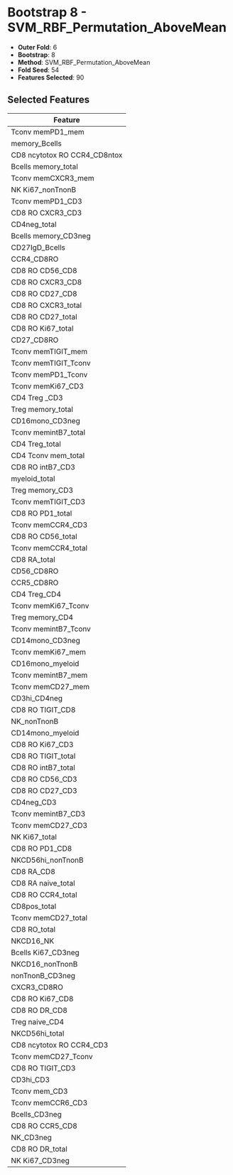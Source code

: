 # Bootstrap 8 - SVM_RBF_Permutation_AboveMean

- **Outer Fold**: 6
- **Bootstrap**: 8
- **Method**: SVM_RBF_Permutation_AboveMean
- **Fold Seed**: 54
- **Features Selected**: 90

## Selected Features

| Feature |
|---------|
| Tconv memPD1_mem |
| memory_Bcells |
| CD8 ncytotox RO CCR4_CD8ntox |
| Bcells memory_total |
| Tconv memCXCR3_mem |
| NK Ki67_nonTnonB |
| Tconv memPD1_CD3 |
| CD8 RO CXCR3_CD3 |
| CD4neg_total |
| Bcells memory_CD3neg |
| CD27IgD_Bcells |
| CCR4_CD8RO |
| CD8 RO CD56_CD8 |
| CD8 RO CXCR3_CD8 |
| CD8 RO CD27_CD8 |
| CD8 RO CXCR3_total |
| CD8 RO CD27_total |
| CD8 RO Ki67_total |
| CD27_CD8RO |
| Tconv memTIGIT_mem |
| Tconv memTIGIT_Tconv |
| Tconv memPD1_Tconv |
| Tconv memKi67_CD3 |
| CD4 Treg _CD3 |
| Treg memory_total |
| CD16mono_CD3neg |
| Tconv memintB7_total |
| CD4 Treg_total |
| CD4 Tconv mem_total |
| CD8 RO intB7_CD3 |
| myeloid_total |
| Treg memory_CD3 |
| Tconv memTIGIT_CD3 |
| CD8 RO PD1_total |
| Tconv memCCR4_CD3 |
| CD8 RO CD56_total |
| Tconv memCCR4_total |
| CD8 RA_total |
| CD56_CD8RO |
| CCR5_CD8RO |
| CD4 Treg_CD4 |
| Tconv memKi67_Tconv |
| Treg memory_CD4 |
| Tconv memintB7_Tconv |
| CD14mono_CD3neg |
| Tconv memKi67_mem |
| CD16mono_myeloid |
| Tconv memintB7_mem |
| Tconv memCD27_mem |
| CD3hi_CD4neg |
| CD8 RO TIGIT_CD8 |
| NK_nonTnonB |
| CD14mono_myeloid |
| CD8  RO Ki67_CD3 |
| CD8 RO TIGIT_total |
| CD8 RO intB7_total |
| CD8 RO CD56_CD3 |
| CD8 RO CD27_CD3 |
| CD4neg_CD3 |
| Tconv memintB7_CD3 |
| Tconv memCD27_CD3 |
| NK Ki67_total |
| CD8 RO PD1_CD8 |
| NKCD56hi_nonTnonB |
| CD8 RA_CD8 |
| CD8 RA naive_total |
| CD8 RO CCR4_total |
| CD8pos_total |
| Tconv memCD27_total |
| CD8 RO_total |
| NKCD16_NK |
| Bcells Ki67_CD3neg |
| NKCD16_nonTnonB |
| nonTnonB_CD3neg |
| CXCR3_CD8RO |
| CD8 RO Ki67_CD8 |
| CD8 RO DR_CD8 |
| Treg naive_CD4 |
| NKCD56hi_total |
| CD8 ncytotox RO CCR4_CD3 |
| Tconv memCD27_Tconv |
| CD8 RO TIGIT_CD3 |
| CD3hi_CD3 |
| Tconv mem_CD3 |
| Tconv memCCR6_CD3 |
| Bcells_CD3neg |
| CD8 RO CCR5_CD8 |
| NK_CD3neg |
| CD8 RO DR_total |
| NK Ki67_CD3neg |

